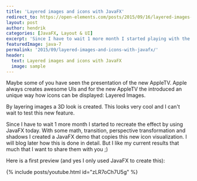 ```yaml
---
title: 'Layered images and icons with JavaFX'
redirect_to: https://open-elements.com/posts/2015/09/16/layered-images-and-icons-with-javafx/
layout: post
author: hendrik
categories: [JavaFX, Layout & UI]
excerpt: 'Since I have to wait 1 more month I started playing with the new layered icons on the AppleTV I recreated the effect by using JavaFX today.'
featuredImage: java-7
permalink: '2015/09/layered-images-and-icons-with-javafx/'
header:
  text: Layered images and icons with JavaFX
  image: sample
---
```

Maybe some of you have seen the presentation of the new AppleTV. Apple always creates awesome UIs and for the new AppleTV the introduced an unique way how icons can be displayed: Layered Images.

By layering images a 3D look is created. This looks very cool and I can't wait to test this new feature.

Since I have to wait 1 more month I started to recreate the effect by using JavaFX today. With some math, transition, perspective transformation and shadows I created a JavaFX demo that copies this new icon visualization. I will blog later how this is done in detail. But I like my current results that much that I want to share them with you ;)

Here is a first preview (and yes I only used JavaFX to create this):

{% include posts/youtube.html id="zLR7oCh7U5g" %}
